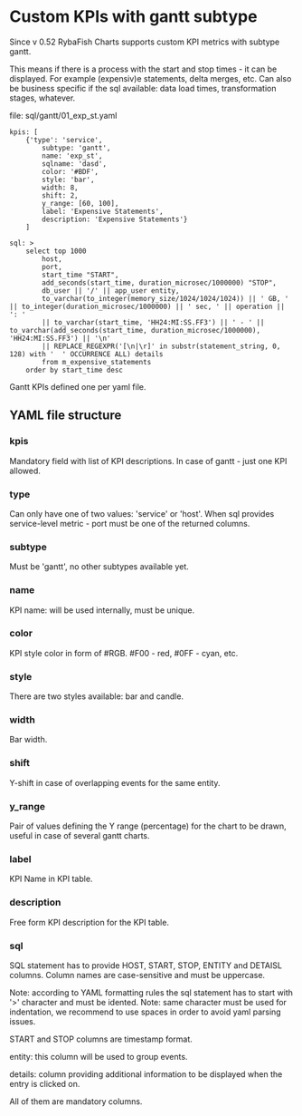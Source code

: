 # Custom KPIs with gantt subtype
Since v 0.52 RybaFish Charts supports custom KPI metrics with subtype gantt.

This means if there is a process with the start and stop times - it can be displayed. For example (expensiv)e statements, delta merges, etc. Can also be business specific if the sql available: data load times, transformation stages, whatever.

file: sql/gantt/01_exp_st.yaml
```
kpis: [
    {'type': 'service',
        subtype: 'gantt',
        name: 'exp_st',
        sqlname: 'dasd',
        color: '#BDF',
        style: 'bar',
        width: 8,
        shift: 2,
        y_range: [60, 100],
        label: 'Expensive Statements',
        description: 'Expensive Statements'}
    ]

sql: >
    select top 1000
        host,
        port,
        start_time "START",
        add_seconds(start_time, duration_microsec/1000000) "STOP",
        db_user || '/' || app_user entity,
        to_varchar(to_integer(memory_size/1024/1024/1024)) || ' GB, ' || to_integer(duration_microsec/1000000) || ' sec, ' || operation || ': '
        || to_varchar(start_time, 'HH24:MI:SS.FF3') || ' - ' || to_varchar(add_seconds(start_time, duration_microsec/1000000), 'HH24:MI:SS.FF3') || '\n'
        || REPLACE_REGEXPR('[\n|\r]' in substr(statement_string, 0, 128) with '  ' OCCURRENCE ALL) details
        from m_expensive_statements
    order by start_time desc
```

Gantt KPIs defined one per yaml file.

## YAML file structure
### kpis
Mandatory field with list of KPI descriptions. In case of gantt - just one KPI allowed.

### type
Can only have one of two values: 'service' or 'host'.
When sql provides service-level metric - port must be one of the returned columns. 

### subtype
Must be 'gantt', no other subtypes available yet.

### name
KPI name: will be used internally, must be unique.

### color
KPI style color in form of #RGB. #F00 - red, #0FF - cyan, etc.

### style
There are two styles available: bar and candle.

### width
Bar width.

### shift
Y-shift in case of overlapping events for the same entity.

### y_range
Pair of values defining the Y range (percentage) for the chart to be drawn, useful in case of several gantt charts.

### label
KPI Name in KPI table.

### description
Free form KPI description for the KPI table.

### sql
SQL statement has to provide HOST, START, STOP, ENTITY and DETAISL columns. Column names are case-sensitive and must be uppercase.

Note: according to YAML formatting rules the sql statement has to start with '>' character and must be idented. Note: same character must be used for indentation, we recommend to use spaces in order to avoid yaml parsing issues.

START and STOP columns are timestamp format.

entity: this column will be used to group events.

details: column providing additional information to be displayed when the entry is clicked on.

All of them are mandatory columns.
